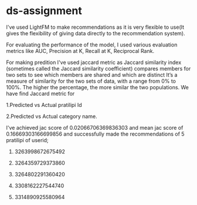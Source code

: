 # ds-assignment
I've used LightFM to make recommendations as it is very flexible to use(It gives the flexibility of giving data directly to the recommendation system).

For evaluating the performance of the model, I used various evaluation metrics like AUC, Precision at K, Recall at K, Reciprocal Rank.

For making predition I've used jaccard metric as Jaccard similarity index (sometimes called the Jaccard similarity coefficient) compares members for two sets to see which members are shared and which are distinct It’s a measure of similarity for the two sets of data, with a range from 0% to 100%. The higher the percentage, the more similar the two populations. We have find Jaccard metric for

1.Predicted vs Actual pratilipi Id

2.Predicted vs Actual category name.

I've achieved jac score of  0.02066706369836303 and mean jac score of 0.16669303166699856
and successfully made the recommendations of 5 pratilipi of userid;

1) 3263998672675492

2) 3264359729373860

3) 3264802291360420

4) 3308162227544740

5) 3314890925580964

